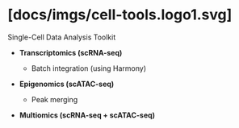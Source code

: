 # [docs/imgs/cell-tools.logo1.svg]

Single-Cell Data Analysis Toolkit

* **Transcriptomics (scRNA-seq)**
  * Batch integration (using Harmony)
  
* **Epigenomics (scATAC-seq)**

    * Peak merging
    
* **Multiomics (scRNA-seq + scATAC-seq)**
